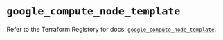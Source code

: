# `google_compute_node_template`

Refer to the Terraform Registory for docs: [`google_compute_node_template`](https://www.terraform.io/docs/providers/google/r/compute_node_template).
